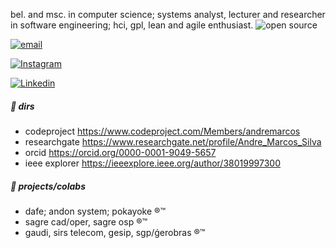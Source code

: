 bel. and msc. in computer science; systems analyst, lecturer and researcher in software engineering; hci, gpl, lean and agile enthusiast.
![open source](https://badges.frapsoft.com/os/v3/open-source.svg?v=103)

[![email](https://img.shields.io/badge/contact-andre.marcos@gmail.com-blue)](mailto:andre.marcos@gmail.com)

[![Instagram](https://img.shields.io/badge/Instagram-andre.marcoss-important)](https://www.instagram.com/andre.marcoss)

[![Linkedin](https://img.shields.io/badge/LinkedIn-amsilva-blue)](https://www.linkedin.com/in/amsilva/)

##### :file_folder: dirs
- codeproject https://www.codeproject.com/Members/andremarcos
- researchgate https://www.researchgate.net/profile/Andre_Marcos_Silva
- orcid https://orcid.org/0000-0001-9049-5657
- ieee explorer https://ieeexplore.ieee.org/author/38019997300

##### :floppy_disk: projects/colabs 
- dafe; andon system; pokayoke :registered::tm:
- sagre cad/oper, sagre osp :registered::tm:
- gaudi, sirs telecom, gesip, sgp/ǵerobras :registered::tm:


<!--
**amsilva/amsilva** is a ✨ _special_ ✨ repository because its `README.md` (this file) appears on your GitHub profile.

Here are some ideas to get you started:

- 🔭 I’m currently working on ...
- 🌱 I’m currently learning ...
- 👯 I’m looking to collaborate on ...
- 🤔 I’m looking for help with ...
- 💬 Ask me about ...
- 📫 How to reach me: ...
- 😄 Pronouns: ...
- ⚡ Fun fact: ...
-->
